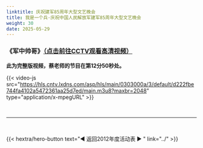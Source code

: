 ```yaml
---
linktitle: 庆祝建军85周年大型文艺晚会
title: 我是一个兵·庆祝中国人民解放军建军85周年大型文艺晚会
weight: 30
date: 2025-05-29
---
```


### 《军中帅哥》[（点击前往CCTV观看高清视频）](https://tv.cctv.com/2012/08/11/VIDE1356277817881773.shtml)


**此为完整版视频，蔡老师的节目在第12分50秒处。**

{{< video-js src="https://hls.cntv.lxdns.com/asp/hls/main/0303000a/3/default/d222fbe744fa4102a5472361aa25d7ed/main.m3u8?maxbr=2048" type="application/x-mpegURL" >}}


<br>
<hr>
<br>

{{< hextra/hero-button text="◀ 返回2012年度活动表 ▶ " link="../" >}}